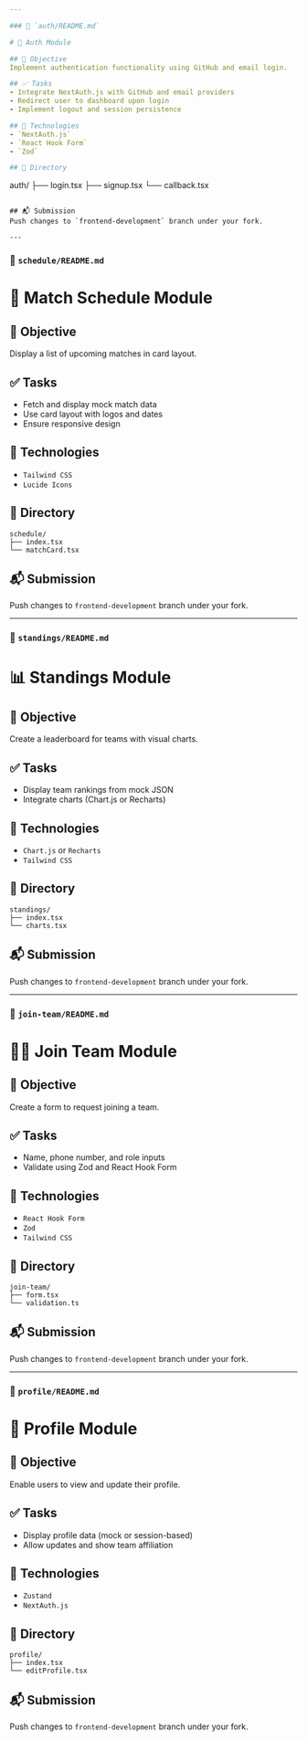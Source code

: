 ```yaml
---

### 📘 `auth/README.md`

# 🔐 Auth Module

## 🎯 Objective
Implement authentication functionality using GitHub and email login.

## ✅ Tasks
- Integrate NextAuth.js with GitHub and email providers
- Redirect user to dashboard upon login
- Implement logout and session persistence

## 🔧 Technologies
- `NextAuth.js`
- `React Hook Form`
- `Zod`

## 📁 Directory
```
auth/
├── login.tsx
├── signup.tsx
└── callback.tsx
```

## 📬 Submission
Push changes to `frontend-development` branch under your fork.

---
```


### 📘 `schedule/README.md`

# 📅 Match Schedule Module

## 🎯 Objective
Display a list of upcoming matches in card layout.

## ✅ Tasks
- Fetch and display mock match data
- Use card layout with logos and dates
- Ensure responsive design

## 🔧 Technologies
- `Tailwind CSS`
- `Lucide Icons`

## 📁 Directory
```
schedule/
├── index.tsx
└── matchCard.tsx
```

## 📬 Submission
Push changes to `frontend-development` branch under your fork.

---

### 📘 `standings/README.md`

# 📊 Standings Module

## 🎯 Objective
Create a leaderboard for teams with visual charts.

## ✅ Tasks
- Display team rankings from mock JSON
- Integrate charts (Chart.js or Recharts)

## 🔧 Technologies
- `Chart.js` or `Recharts`
- `Tailwind CSS`

## 📁 Directory
```
standings/
├── index.tsx
└── charts.tsx
```

## 📬 Submission
Push changes to `frontend-development` branch under your fork.

---

### 📘 `join-team/README.md`

# 🙋‍♂️ Join Team Module

## 🎯 Objective
Create a form to request joining a team.

## ✅ Tasks
- Name, phone number, and role inputs
- Validate using Zod and React Hook Form

## 🔧 Technologies
- `React Hook Form`
- `Zod`
- `Tailwind CSS`

## 📁 Directory
```
join-team/
├── form.tsx
└── validation.ts
```

## 📬 Submission
Push changes to `frontend-development` branch under your fork.

---

### 📘 `profile/README.md`

# 👤 Profile Module

## 🎯 Objective
Enable users to view and update their profile.

## ✅ Tasks
- Display profile data (mock or session-based)
- Allow updates and show team affiliation

## 🔧 Technologies
- `Zustand`
- `NextAuth.js`

## 📁 Directory
```
profile/
├── index.tsx
└── editProfile.tsx
```

## 📬 Submission
Push changes to `frontend-development` branch under your fork.

